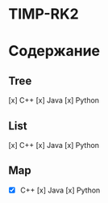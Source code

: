 # TIMP-RK2

# Содержание

## Tree
[x] C++
[x] Java
[x] Python

## List
[x] C++
[x] Java
[x] Python

## Map
-[x] C++
[x] Java
[x] Python
